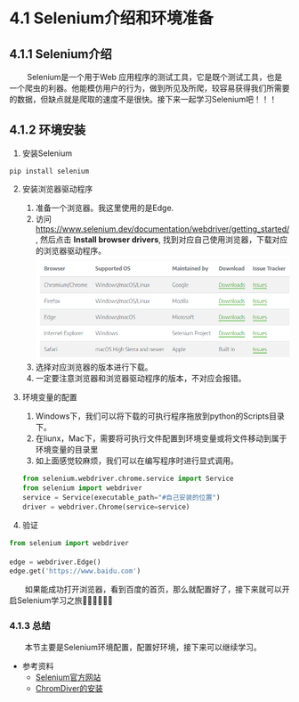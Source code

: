 # 4.1 Selenium介绍和环境准备

## 4.1.1 Selenium介绍

&emsp;&emsp; Selenium是一个用于Web
应用程序的测试工具，它是既个测试工具，也是一个爬虫的利器。他能模仿用户的行为，做到所见及所爬，较容易获得我们所需要的数据，但缺点就是爬取的速度不是很快。接下来一起学习Selenium吧！！！

## 4.1.2 环境安装

1. 安装Selenium

```
pip install selenium
```

2. 安装浏览器驱动程序
    1. 准备一个浏览器。我这里使用的是Edge.
    2. 访问<https://www.selenium.dev/documentation/webdriver/getting_started/>,
       然后点击 **Install browser drivers**, 找到对应自己使用浏览器，下载对应的浏览器驱动程序。
       ![](../images/chapter04/01.png)
    3. 选择对应浏览器的版本进行下载。
    4. 一定要注意浏览器和浏览器驱动程序的版本，不对应会报错。
3. 环境变量的配置
   1. Windows下，我们可以将下载的可执行程序拖放到python的Scripts目录下。
   2. 在liunx，Mac下，需要将可执行文件配置到环境变量或将文件移动到属于环境变量的目录里
   3. 如上面感觉较麻烦，我们可以在编写程序时进行显式调用。
    ```python
    from selenium.webdriver.chrome.service import Service
    from selenium import webdriver
    service = Service(executable_path="#自己安装的位置")
    driver = webdriver.Chrome(service=service)
    ```
   
4. 验证

```python
from selenium import webdriver

edge = webdriver.Edge()
edge.get('https://www.baidu.com')
```
&emsp;&emsp;如果能成功打开浏览器，看到百度的首页，那么就配置好了，接下来就可以开启Selenium学习之旅💪🏽💪🏽💪🏽

### 4.1.3 总结
&emsp;&emsp;本节主要是Selenium环境配置，配置好环境，接下来可以继续学习。

- 参考资料
  - [Selenium官方网站](https://www.selenium.dev/)
  - [ChromDiver的安装](https://cuiqingcai.com/31043.html)